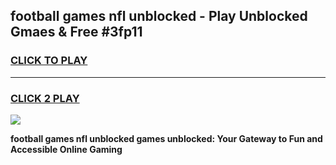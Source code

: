 
## football games nfl unblocked - Play Unblocked Gmaes & Free #3fp11
<h3>
<a href="https://news.freeplayer.one?title=football_games_nfl_unblocked&ref=03M">CLICK TO PLAY</a></h3>
<hr>

<h3>
<a href="https://news.freeplayer.one?title=football_games_nfl_unblocked&ref=03M">CLICK 2 PLAY</a>
  
</h3>

<a href="https://news.freeplayer.one?title=football_games_nfl_unblocked&ref=03M"><img src="https://clearcache.store/games.png"></a>


**football games nfl unblocked games unblocked: Your Gateway to Fun and Accessible Online Gaming**
